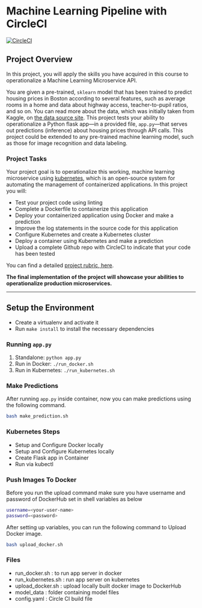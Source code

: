# Machine Learning Pipeline with CircleCI

[![CircleCI](https://circleci.com/gh/DSdatsme/ML-circleci-integration.svg?style=svg)](https://circleci.com/gh/DSdatsme/ML-circleci-integration)

## Project Overview

In this project, you will apply the skills you have acquired in this course to operationalize a Machine Learning Microservice API.

You are given a pre-trained, `sklearn` model that has been trained to predict housing prices in Boston according to several features, such as average rooms in a home and data about highway access, teacher-to-pupil ratios, and so on. You can read more about the data, which was initially taken from Kaggle, on [the data source site](https://www.kaggle.com/c/boston-housing). This project tests your ability to operationalize a Python flask app—in a provided file, `app.py`—that serves out predictions (inference) about housing prices through API calls. This project could be extended to any pre-trained machine learning model, such as those for image recognition and data labeling.

### Project Tasks

Your project goal is to operationalize this working, machine learning microservice using [kubernetes](https://kubernetes.io/), which is an open-source system for automating the management of containerized applications. In this project you will:

* Test your project code using linting
* Complete a Dockerfile to containerize this application
* Deploy your containerized application using Docker and make a prediction
* Improve the log statements in the source code for this application
* Configure Kubernetes and create a Kubernetes cluster
* Deploy a container using Kubernetes and make a prediction
* Upload a complete Github repo with CircleCI to indicate that your code has been tested

You can find a detailed [project rubric, here](https://review.udacity.com/#!/rubrics/2576/view).

**The final implementation of the project will showcase your abilities to operationalize production microservices.**

---

## Setup the Environment

* Create a virtualenv and activate it
* Run `make install` to install the necessary dependencies

### Running `app.py`

1. Standalone:  `python app.py`
2. Run in Docker:  `./run_docker.sh`
3. Run in Kubernetes:  `./run_kubernetes.sh`

### Make Predictions

After running `app.py` inside container, now you can make predictions using the following command.

```bash
bash make_prediction.sh
```

### Kubernetes Steps

* Setup and Configure Docker locally
* Setup and Configure Kubernetes locally
* Create Flask app in Container
* Run via kubectl

### Push Images To Docker

Before you run the upload command make sure you have username and password of DockerHub set in shell variables as below

```bash
username=<your-user-name>
password=<password>
```

After setting up variables, you can run the following command to Upload Docker image.

```bash
bash upload_docker.sh
```

### Files

* run_docker.sh : to run app server in docker
* run_kubernetes.sh : run app server on kubernetes
* upload_docker.sh : upload locally built docker image to DockerHub
* model_data : folder containing model files
* config.yaml : Circle CI build file
